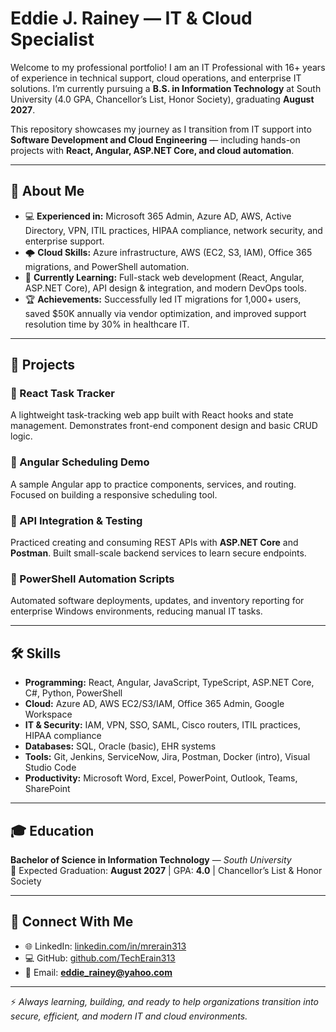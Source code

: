 # Eddie J. Rainey — IT & Cloud Specialist

Welcome to my professional portfolio! I am an IT Professional with 16+ years of experience in technical support, cloud operations, and enterprise IT solutions. I’m currently pursuing a **B.S. in Information Technology** at South University (4.0 GPA, Chancellor’s List, Honor Society), graduating **August 2027**. 

This repository showcases my journey as I transition from IT support into **Software Development and Cloud Engineering** — including hands-on projects with **React, Angular, ASP.NET Core, and cloud automation**.

---

## 🚀 About Me
- 💻 **Experienced in:** Microsoft 365 Admin, Azure AD, AWS, Active Directory, VPN, ITIL practices, HIPAA compliance, network security, and enterprise support.
- 🌩️ **Cloud Skills:** Azure infrastructure, AWS (EC2, S3, IAM), Office 365 migrations, and PowerShell automation.
- 🌱 **Currently Learning:** Full-stack web development (React, Angular, ASP.NET Core), API design & integration, and modern DevOps tools.
- 🏆 **Achievements:** Successfully led IT migrations for 1,000+ users, saved $50K annually via vendor optimization, and improved support resolution time by 30% in healthcare IT.

---

## 🧩 Projects

### 🔹 React Task Tracker
A lightweight task-tracking web app built with React hooks and state management. Demonstrates front-end component design and basic CRUD logic.

### 🔹 Angular Scheduling Demo
A sample Angular app to practice components, services, and routing. Focused on building a responsive scheduling tool.

### 🔹 API Integration & Testing
Practiced creating and consuming REST APIs with **ASP.NET Core** and **Postman**. Built small-scale backend services to learn secure endpoints.

### 🔹 PowerShell Automation Scripts
Automated software deployments, updates, and inventory reporting for enterprise Windows environments, reducing manual IT tasks.

---

## 🛠️ Skills

- **Programming:** React, Angular, JavaScript, TypeScript, ASP.NET Core, C#, Python, PowerShell
- **Cloud:** Azure AD, AWS EC2/S3/IAM, Office 365 Admin, Google Workspace
- **IT & Security:** IAM, VPN, SSO, SAML, Cisco routers, ITIL practices, HIPAA compliance
- **Databases:** SQL, Oracle (basic), EHR systems
- **Tools:** Git, Jenkins, ServiceNow, Jira, Postman, Docker (intro), Visual Studio Code
- **Productivity:** Microsoft Word, Excel, PowerPoint, Outlook, Teams, SharePoint

---

## 🎓 Education

**Bachelor of Science in Information Technology** — *South University*  
🎯 Expected Graduation: **August 2027** | GPA: **4.0** | Chancellor’s List & Honor Society

---

## 🤝 Connect With Me

- 🌐 LinkedIn: [linkedin.com/in/mrerain313](https://www.linkedin.com/in/mrerain313/)
- 💻 GitHub: [github.com/TechErain313](https://github.com/TechErain313)
- 📧 Email: **eddie_rainey@yahoo.com**

---

⚡ *Always learning, building, and ready to help organizations transition into secure, efficient, and modern IT and cloud environments.*
